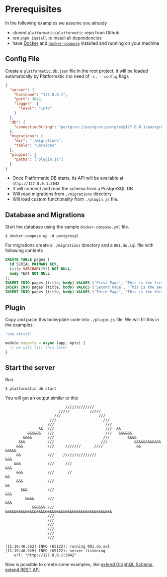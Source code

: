 # Prerequisites

In the following examples we assume you already
- cloned `platformatic/platformatic` repo from Github
- ran `pnpm install` to install all dependencies
- have [Docker](https://docker.io) and [`docker-compose`](https://docs.docker.com/compose/install/) installed and running on your machine

## Config File

Create a `platformatic.db.json` file in the root project, it will be loaded automatically by Platformatic (no need of `-c, --config` flag).

```json
{
  "server": {
    "hostname": "127.0.0.1",
    "port": 3042,
    "logger": {
      "level": "info"
    }
  },
  "db": {
    "connectionString": "postgres://postgres:postgres@127.0.0.1/postgres"
  },
  "migrations": {
    "dir": "./migrations",
    "table": "versions"
  },
  "plugins": {
    "paths": ["plugin.js"]
  }
}
```

- Once Platformatic DB starts, its API will be available at `http://127.0.0.1:3042`
- It will connect and read the schema from a PostgreSQL DB
- Will read migrations from `./migrations` directory
- Will load custom functionality from `./plugin.js` file.
## Database and Migrations

Start the database using the sample `docker-compose.yml` file.

```
$ docker-compose up -d postgresql
```

For migrations create a `./migrations` directory and a `001.do.sql` file with following contents

```sql
CREATE TABLE pages (
  id SERIAL PRIMARY KEY,
  title VARCHAR(255) NOT NULL,
  body TEXT NOT NULL
);
INSERT INTO pages (title, body) VALUES ('First Page', 'This is the first sample page');
INSERT INTO pages (title, body) VALUES ('Second Page', 'This is the second sample page');
INSERT INTO pages (title, body) VALUES ('Third Page', 'This is the third sample page');
```

## Plugin

Copy and paste this boilerplate code into `./plugin.js` file. We will fill this in the examples.
```js
'use strict'

module.exports = async (app, opts) {
  // we will fill this later
}
```

## Start the server

Run

```
$ platformatic db start
```

You will get an output similar to this

```
                           /////////////
                        /////         /////
                      ///                 ///
                    ///                     ///
                   ///                       ///
               &&  ///                       ///  &&
          &&&&&&   ///                       ///   &&&&&&
        &&&&       ///                      ///        &&&&
      &&&          ///                     ///            &&&&&&&&&&&&
     &&&           ///     ///////      ////               &&       &&&&&
     &&            ///    ///////////////                               &&&
    &&&            ///     ///                                           &&&
     &&&           ///      //                                            &&
     &&&           ///                                                    &&
       &&&         ///                                                   &&&
         &&&&      ///                                                 &&&
            &&&&&% ///  &&&&&&&&&&&&&&&&&&&&&&&&&&&&&&&&&&&&&&&&&&&&&&&&
                   ///
                   ///
                   ///
                   ///
                   ///
                   ///

[11:19:46.562] INFO (65122): running 001.do.sql
[11:19:46.929] INFO (65122): server listening
    url: "http://127.0.0.1:3042"
```

Now is possible to create some examples, like [extend GraphQL Schema](./extend-graphql), [extend REST API](./extend-rest)
